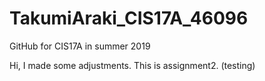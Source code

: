 # TakumiAraki_CIS17A_46096
GitHub for CIS17A in summer 2019

Hi, I made some adjustments. This is assignment2. (testing)